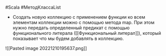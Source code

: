 #Scala #МетодКлассаList 

* Создать новую коллекцию с применением функции ко всем элементам коллекции можно с помощью метода map. При этом нужно передать определенный предикат с помощью функционального литерала ([[Функциональный литерал]]), который показывает что мы будем добавлять в коллекцию.

![[Pasted image 20221210195637.png]]